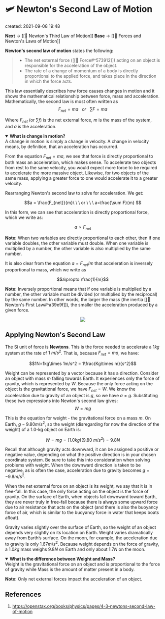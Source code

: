 # 🛩  Newton's Second Law of Motion
created: 2021-09-08 19:48

**Next** -> [[🧨 Newton's Third Law of Motion]]
**Base** -> [[🚅  Forces and Newton's Laws of Motion]]

**Newton's second law of motion** states the following:

> * The net external force ([[💨 Force#^573912]]) acting on an object is responsible for the acceleration of the object.
> * The rate of a change of momentum of a body is directly proportional to the applied force, and takes place in the direction in which the force acts.

This law essentially describes how force causes changes in motion and it shows the mathematical relationship between force, mass and acceleration. Mathematically, the second law is most often written as
$$
	F_{net}=ma\ \ \ or \ \ \ \sum{F} = ma
$$

Where $F_{net}$ (or $\sum f$) is the net external force, $m$ is the mass of the system, and $a$ is the acceleration. 

<details open>
	<summary><b>What is change in motion?</b></summary>
		A change in motion is simply a change in velocity. A change in velocity means, by definition, that an acceleration has occurred.
</details>

From the equation $F_{net}=ma$, we see that force is directly proportional to both mass an acceleration, which makes sense. To accelerate two objects from rest to the same velocity, you would expect more force to be required to accelerate the more massive object. Likewise, for two objects of the same mass, applying a greater force to one would accelerate it to a greater velocity.

Rearranging Newton's second law to solve for acceleration. We get:

$$a = \frac{F_{net}}{m}\ \ \ or \ \ \ a=\frac{\sum F}{m} $$

In this form, we can see that acceleration is directly proportional force, which we write as:

$$a\propto F_{net}$$

**Note:** When two variables are directly proportional to each other, then if one variable doubles, the other variable must double. When one variable is multiplied by a number, the other variable is also multiplied by the same number.

It is also clear from the equation $a=F_{net}/m$ that acceleration is inversely proportional to mass, which we write as 

$$a\propto \frac{1}{m}$$

**Note:** Inversely proportional means that if one variable is multiplied by a number, the other variable must be divided (or multiplied by the reciprocal) by the same number. In other words, the larger the mass (the inertia [[🥼 Newton's First Law#^a39e9f]]), the smaller the acceleration produced by a given force.

<p align="center">
	<img src="https://openstax.org/apps/archive/20210713.205645/resources/61192c4a135a23fc42b216ba2fd937fb9962e24a">
</p>

## Applying Newton's Second Law
The Si unit of force is **Newtons**. This is the force needed to accelerate a $1kg$ system at the rate of $1\ m/s^2$. That is, because $F_{net}=ma$, we have:

$$1N=1kg\times 1m/s^2 = 1\frac{Kg\times m}{s^2}$$

Weight can be represented by a vector because it has a direction.
Consider an object with mass $m$ falling towards Earth. It experiences only the force of gravity, which is represented by $W$. Because the only force acting on the object is the gravitational force, we have $F_{net}=W$. We know the acceleration due to gravity of an object is $g$, so we have $a=g$. Substituting these two expressions into Newton's second law gives:
$$ W=mg$$

This is the equation for weight - the gravitational force on a mass $m$. On Earth, $g-9.80m/s^2$, so the weight (disregarding for now the direction of the weight) of a 1.0-kg object on Earth is:

$$W=mg=(1.0kg)(9.80\ m/s^2)=9.8N$$

Recall that although gravity acts downward, it can be assigned a positive or negative value, depending on what the positive direction is in your chosen coordinate system. Be sure to take this into consideration when solving problems with weight. When the downward direction is taken to be negative, as is often the case, acceleration due to gravity becomes  $g = −9.8 m/s^2$.

When the net external force on an object is its weight, we say that it is in free-fall. In this case, the only force acting on the object is the force of gravity. On the surface of Earth, when objects fall downward toward Earth, they are never truly in free-fall because there is always some upward force due to air resistance that acts on the object (and there is also the buoyancy force of air, which is similar to the buoyancy force in water that keeps boats afloat).

Gravity varies slightly over the surface of Earth, so the weight of an object depends very slightly on its location on Earth. Weight varies dramatically away from Earth’s surface. On the moon, for example, the acceleration due to gravity is only $1.67 m/s^2$. Because weight depends on the force of gravity, a $1.0kg$ mass weighs $9.8 N$ on Earth and only about $1.7 N$ on the moon.

<details open>
	<summary><b>What is the difference between Weight and Mass?</b></summary>
		Weight is the gravitational force on an object and is proportional to the force of gravity while Mass is the amount of matter present in a body.
</details>

**Note:** Only net external forces impact the acceleration of an object.

## References
1. https://openstax.org/books/physics/pages/4-3-newtons-second-law-of-motion